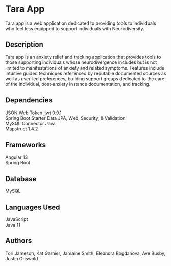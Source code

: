 # Tara App

Tara app is a web application dedicated to providing tools to individuals who feel less equipped to support individuals with Neurodiversity.  

## Description

Tara app is an anxiety relief and tracking application that provides tools to those supporting individuals whose neurodivergence includes but is not limited to manifestations of anxiety and related symptoms. Features include intuitive guided techniques referenced by reputable documented sources as well as user-led preferences, building support groups dedicated to the care of the individual, post-anxiety instance documentation, and tracking.  


## Dependencies
JSON Web Token jjwt 0.9.1   
Spring Boot Starter Data JPA, Web, Security, & Validation  
MySQL Connector Java  
Mapstruct 1.4.2  
  
## Frameworks
Angular 13  
Spring Boot

## Database
MySQL

## Languages Used
JavaScript  
Java 11  

## Authors
Tori Jameson,
Kat Garnier,
Jamaine Smith,
Eleonora Bogdanova,
Ave Busby,
Justin Griswold